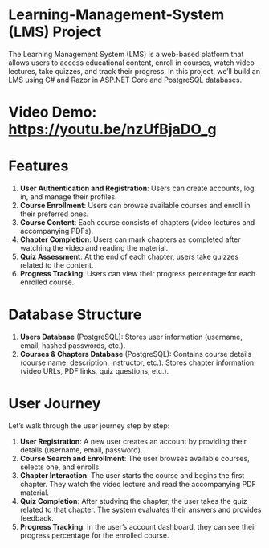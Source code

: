 # Learning-Management-System (LMS) Project
The Learning Management System (LMS) is a web-based platform that allows users to access educational content, enroll in courses, watch video lectures, take quizzes, and track their progress. In this project, we’ll build an LMS using C# and Razor in ASP.NET Core and PostgreSQL databases.

# Video Demo: https://youtu.be/nzUfBjaDO_g

# Features
1. **User Authentication and Registration**:
Users can create accounts, log in, and manage their profiles.
2. **Course Enrollment**:
Users can browse available courses and enroll in their preferred ones.
3. **Course Content**:
Each course consists of chapters (video lectures and accompanying PDFs).
4. **Chapter Completion**:
Users can mark chapters as completed after watching the video and reading the material.
5. **Quiz Assessment**:
At the end of each chapter, users take quizzes related to the content.
6. **Progress Tracking**:
Users can view their progress percentage for each enrolled course.

# Database Structure
1. **Users Database** (PostgreSQL):
Stores user information (username, email, hashed passwords, etc.).
2. **Courses & Chapters Database** (PostgreSQL):
Contains course details (course name, description, instructor, etc.). Stores chapter information (video URLs, PDF links, quiz questions, etc.).

# User Journey
Let’s walk through the user journey step by step:

1. **User Registration**:
A new user creates an account by providing their details (username, email, password).
2. **Course Search and Enrollment**:
The user browses available courses, selects one, and enrolls.
3. **Chapter Interaction**:
The user starts the course and begins the first chapter.
They watch the video lecture and read the accompanying PDF material.
4. **Quiz Completion**:
After studying the chapter, the user takes the quiz related to that chapter.
The system evaluates their answers and provides feedback.
5. **Progress Tracking**:
In the user’s account dashboard, they can see their progress percentage for the enrolled course.

